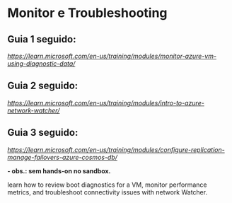 # Monitor e Troubleshooting

## Guia 1 seguido:
_https://learn.microsoft.com/en-us/training/modules/monitor-azure-vm-using-diagnostic-data/_

## Guia 2 seguido:
_https://learn.microsoft.com/en-us/training/modules/intro-to-azure-network-watcher/_

## Guia 3 seguido:
_https://learn.microsoft.com/en-us/training/modules/configure-replication-manage-failovers-azure-cosmos-db/_

__- obs.: sem hands-on no sandbox.__



learn how to review boot diagnostics for a VM, monitor performance metrics, and troubleshoot connectivity issues with network Watcher.
